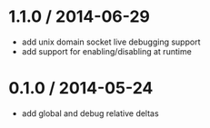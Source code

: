 
1.1.0 / 2014-06-29
==================

 * add unix domain socket live debugging support
 * add support for enabling/disabling at runtime

0.1.0 / 2014-05-24
==================

 * add global and debug relative deltas
